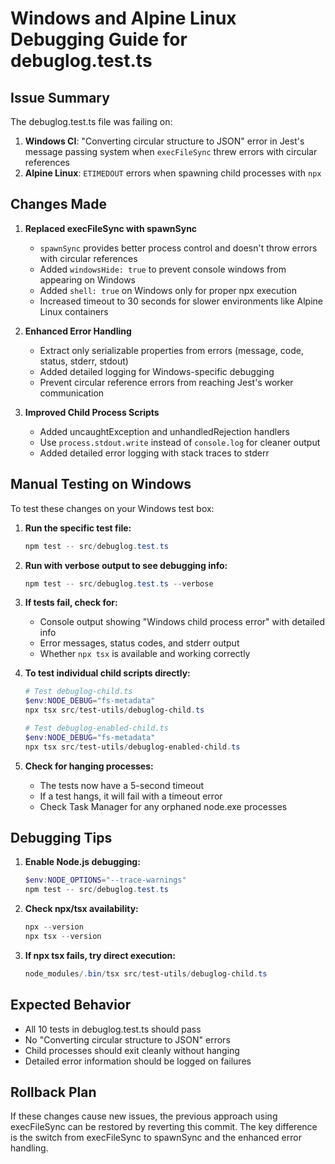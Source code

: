 # Windows and Alpine Linux Debugging Guide for debuglog.test.ts

## Issue Summary
The debuglog.test.ts file was failing on:
1. **Windows CI**: "Converting circular structure to JSON" error in Jest's message passing system when `execFileSync` threw errors with circular references
2. **Alpine Linux**: `ETIMEDOUT` errors when spawning child processes with `npx`

## Changes Made

1. **Replaced execFileSync with spawnSync**
   - `spawnSync` provides better process control and doesn't throw errors with circular references
   - Added `windowsHide: true` to prevent console windows from appearing on Windows
   - Added `shell: true` on Windows only for proper npx execution
   - Increased timeout to 30 seconds for slower environments like Alpine Linux containers

2. **Enhanced Error Handling**
   - Extract only serializable properties from errors (message, code, status, stderr, stdout)
   - Added detailed logging for Windows-specific debugging
   - Prevent circular reference errors from reaching Jest's worker communication

3. **Improved Child Process Scripts**
   - Added uncaughtException and unhandledRejection handlers
   - Use `process.stdout.write` instead of `console.log` for cleaner output
   - Added detailed error logging with stack traces to stderr

## Manual Testing on Windows

To test these changes on your Windows test box:

1. **Run the specific test file:**
   ```powershell
   npm test -- src/debuglog.test.ts
   ```

2. **Run with verbose output to see debugging info:**
   ```powershell
   npm test -- src/debuglog.test.ts --verbose
   ```

3. **If tests fail, check for:**
   - Console output showing "Windows child process error" with detailed info
   - Error messages, status codes, and stderr output
   - Whether `npx tsx` is available and working correctly

4. **To test individual child scripts directly:**
   ```powershell
   # Test debuglog-child.ts
   $env:NODE_DEBUG="fs-metadata"
   npx tsx src/test-utils/debuglog-child.ts
   
   # Test debuglog-enabled-child.ts
   $env:NODE_DEBUG="fs-metadata"
   npx tsx src/test-utils/debuglog-enabled-child.ts
   ```

5. **Check for hanging processes:**
   - The tests now have a 5-second timeout
   - If a test hangs, it will fail with a timeout error
   - Check Task Manager for any orphaned node.exe processes

## Debugging Tips

1. **Enable Node.js debugging:**
   ```powershell
   $env:NODE_OPTIONS="--trace-warnings"
   npm test -- src/debuglog.test.ts
   ```

2. **Check npx/tsx availability:**
   ```powershell
   npx --version
   npx tsx --version
   ```

3. **If npx tsx fails, try direct execution:**
   ```powershell
   node_modules/.bin/tsx src/test-utils/debuglog-child.ts
   ```

## Expected Behavior

- All 10 tests in debuglog.test.ts should pass
- No "Converting circular structure to JSON" errors
- Child processes should exit cleanly without hanging
- Detailed error information should be logged on failures

## Rollback Plan

If these changes cause new issues, the previous approach using execFileSync can be restored by reverting this commit. The key difference is the switch from execFileSync to spawnSync and the enhanced error handling.